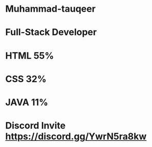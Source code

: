 # Muhammad-tauqeer 
# Full-Stack Developer 

# HTML 55%
# CSS  32%
# JAVA 11%

# Discord Invite https://discord.gg/YwrN5ra8kw
